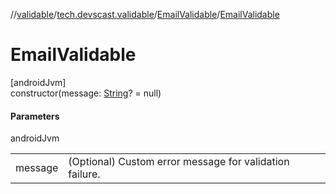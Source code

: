 //[validable](../../../index.md)/[tech.devscast.validable](../index.md)/[EmailValidable](index.md)/[EmailValidable](-email-validable.md)

# EmailValidable

[androidJvm]\
constructor(message: [String](https://kotlinlang.org/api/latest/jvm/stdlib/kotlin/-string/index.html)? = null)

#### Parameters

androidJvm

| | |
|---|---|
| message | (Optional) Custom error message for validation failure. |
